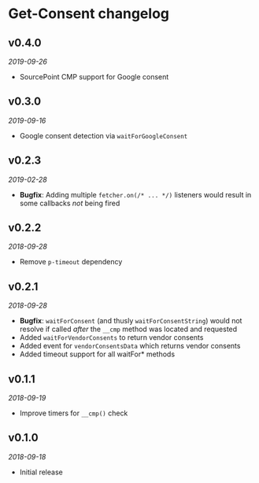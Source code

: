 # Get-Consent changelog

## v0.4.0
_2019-09-26_

 * SourcePoint CMP support for Google consent

## v0.3.0
_2019-09-16_

 * Google consent detection via `waitForGoogleConsent`

## v0.2.3
_2019-02-28_

 * **Bugfix**: Adding multiple `fetcher.on(/* ... */)` listeners would result in some callbacks _not_ being fired

## v0.2.2
_2018-09-28_

 * Remove `p-timeout` dependency

## v0.2.1
_2018-09-28_

 * **Bugfix**: `waitForConsent` (and thusly `waitForConsentString`) would not resolve if called _after_ the `__cmp` method was located and requested
 * Added `waitForVendorConsents` to return vendor consents
 * Added event for `vendorConsentsData` which returns vendor consents
 * Added timeout support for all waitFor* methods

## v0.1.1
_2018-09-19_

 * Improve timers for `__cmp()` check

## v0.1.0
_2018-09-18_

 * Initial release
